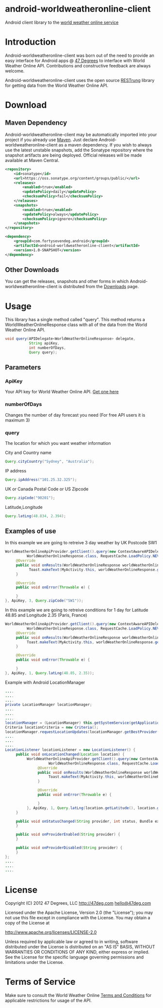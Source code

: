 android-worldweatheronline-client
=================================

Android client library to the [world weather online service](http://www.worldweatheronline.com/free-weather-feed.aspx)

# Introduction

Android-worldweatheronline-client was born out of the need to provide an easy interface for Android apps @ [47 Degrees](http://47deg.com) to interface with World Weather Online API. Contributions and constructive feedback are always welcome.

Android-worldweatheronline-client uses the open source [RESTrung](https://github.com/47deg/restrung) library for getting data from the World Weather Online API.

# Download

## Maven Dependency

Android-worldweatheronline-client may be automatically imported into your project if you already use [Maven](http://maven.apache.org/). Just declare Android-worldweatheronline-client as a maven dependency.
If you wish to always use the latest unstable snapshots, add the Sonatype repository where the snapshot artifacts are being deployed.
Official releases will be made available at Maven Central.

```xml
<repository>
    <id>sonatype</id>
    <url>https://oss.sonatype.org/content/groups/public/</url>
    <releases>
        <enabled>true</enabled>
        <updatePolicy>daily</updatePolicy>
        <checksumPolicy>fail</checksumPolicy>
    </releases>
    <snapshots>
        <enabled>true</enabled>
        <updatePolicy>always</updatePolicy>
        <checksumPolicy>ignore</checksumPolicy>
    </snapshots>
</repository>

<dependency>
    <groupId>com.fortysevendeg.android</groupId>
    <artifactId>android-worldweatheronline-client</artifactId>
    <version>1.0-SNAPSHOT</version>
</dependency>
```
## Other Downloads

You can get the releases, snapshots and other forms in which Android-worldweatheronline-client is distributed from the [Downloads](https://github.com/47deg/android-worldweatheronline-client/downloads) page.

# Usage

This library has a single method called "query". This method returns a WorldWeatherOnlineResponse class with all of the data from the World Weather Online API.

```java
void query(APIDelegate<WorldWeatherOnlineResponse> delegate,
           String apiKey,
           int numberOfDays,
           Query query);
```

## Parameters

### ApiKey

Your API key for World Weather Online API. [Get one here](http://www.worldweatheronline.com/register.aspx)

### numberOfDays

Changes the number of day forecast you need (For free API users it is maximum 3)

### query

 The location for which you want weather information

City and Country name
 ```java
Query.cityCountry("Sydney", "Australia");
```

IP address
```java
Query.ipAddress("101.25.32.325");
```

UK or Canada Postal Code or US Zipcode
```java
Query.zipCode("90201");
```

Latitude,Longitude
```java
Query.latLng(48.834, 2.394);
```

## Examples of use

In this example we are going to retreive 3 day weather by UK Postcode SW1

```java
WorldWeatherOnlineApiProvider.getClient().query(new ContextAwareAPIDelegate<WorldWeatherOnlineResponse>(MyActivity.this,
          WorldWeatherOnlineResponse.class, RequestCache.LoadPolicy.NEVER, RequestCache.StoragePolicy.DISABLED) {
     @Override
     public void onResults(WorldWeatherOnlineResponse worldWeatherOnlineResponse) {
           Toast.makeText(MyActivity.this, worldWeatherOnlineResponse.getData().getCurrentConditionList().get(0).getWeatherDesc().get(0).getValue(), Toast.LENGTH_LONG).show();
     }

     @Override
     public void onError(Throwable e) {

     }
}, ApiKey, 3, Query.zipCode("SW1"));
```

In this example we are going to retreive conditions for 1 day for Latitude 48.85 and Longitude 2.35 (Paris, France)

```java
WorldWeatherOnlineApiProvider.getClient().query(new ContextAwareAPIDelegate<WorldWeatherOnlineResponse>(MyActivity.this,
          WorldWeatherOnlineResponse.class, RequestCache.LoadPolicy.NEVER, RequestCache.StoragePolicy.DISABLED) {
     @Override
     public void onResults(WorldWeatherOnlineResponse worldWeatherOnlineResponse) {
          Toast.makeText(MyActivity.this, worldWeatherOnlineResponse.getData().getCurrentConditionList().get(0).getWeatherDesc().get(0).getValue(), Toast.LENGTH_LONG).show();
     }

     @Override
     public void onError(Throwable e) {

     }
}, ApiKey, 1, Query.latLng(48.85, 2.35));
```

Example with Android LocationManager

```java
....
....
....
private LocationManager locationManager;
....
....
....
locationManager = (LocationManager) this.getSystemService(getApplicationContext().LOCATION_SERVICE);
Criteria locationCriteria = new Criteria();
locationManager.requestLocationUpdates(locationManager.getBestProvider(locationCriteria, true), 0, 20, locationListener);
....
....
....
LocationListener locationListener = new LocationListener() {
     public void onLocationChanged(Location location) {
          WorldWeatherOnlineApiProvider.getClient().query(new ContextAwareAPIDelegate<WorldWeatherOnlineResponse>(MyActivity.this,
                    WorldWeatherOnlineResponse.class, RequestCache.LoadPolicy.NEVER, RequestCache.StoragePolicy.DISABLED) {
               @Override
               public void onResults(WorldWeatherOnlineResponse worldWeatherOnlineResponse) {
                    Toast.makeText(MyActivity.this, worldWeatherOnlineResponse.getData().getCurrentConditionList().get(0).getWeatherDesc().get(0).getValue(), Toast.LENGTH_LONG).show();
               }

               @Override
               public void onError(Throwable e) {

               }
          }, ApiKey, 1, Query.latLng(location.getLatitude(), location.getLongitude()));
     }

     public void onStatusChanged(String provider, int status, Bundle extras) {
     }

     public void onProviderEnabled(String provider) {
     }

     public void onProviderDisabled(String provider) {
     }
};
....
....
....
```


# License

Copyright (C) 2012 47 Degrees, LLC
http://47deg.com
hello@47deg.com

Licensed under the Apache License, Version 2.0 (the "License"); you may not use this file except in compliance with the License. You may obtain a copy of the License at

 http://www.apache.org/licenses/LICENSE-2.0

Unless required by applicable law or agreed to in writing, software distributed under the License is distributed on an "AS IS" BASIS, WITHOUT WARRANTIES OR CONDITIONS OF ANY KIND, either express or implied. See the License for the specific language governing permissions and limitations under the License.

# Terms of Service

Make sure to consult the World Weather Online [Terms and Conditions](http://www.worldweatheronline.com/terms-and-conditions.aspx) for applicable restrictions for usage of the API.
